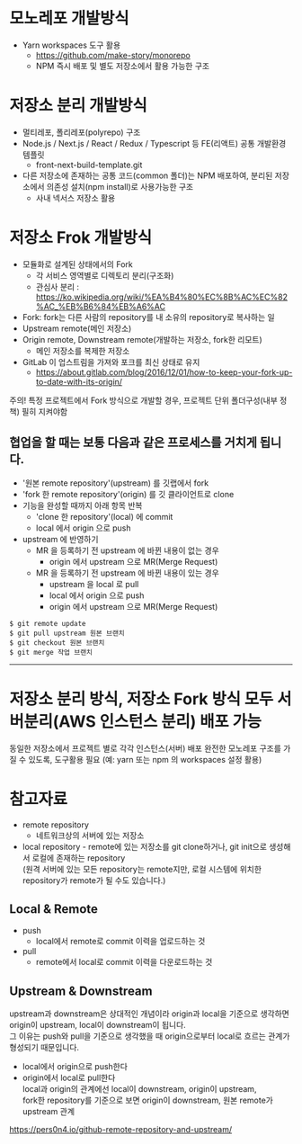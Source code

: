 # 모노레포 개발방식

- Yarn workspaces 도구 활용
  - https://github.com/make-story/monorepo
  - NPM 즉시 배포 및 별도 저장소에서 활용 가능한 구조

# 저장소 분리 개발방식

- 멀티레포, 폴리레포(polyrepo) 구조
- Node.js / Next.js / React / Redux / Typescript 등 FE(리액트) 공통 개발환경 템플릿
  - front-next-build-template.git
- 다른 저장소에 존재하는 공통 코드(common 폴더)는 NPM 배포하여, 분리된 저장소에서 의존성 설치(npm install)로 사용가능한 구조
  - 사내 넥서스 저장소 활용

# 저장소 Frok 개발방식

- 모듈화로 설계된 상태에서의 Fork
  - 각 서비스 영역별로 디렉토리 분리(구조화)
  - 관심사 분리 : https://ko.wikipedia.org/wiki/%EA%B4%80%EC%8B%AC%EC%82%AC_%EB%B6%84%EB%A6%AC
- Fork: fork는 다른 사람의 repository를 내 소유의 repository로 복사하는 일
- Upstream remote(메인 저장소)
- Origin remote, Downstream remote(개발하는 저장소, fork한 리모트)
  - 메인 저장소를 복제한 저장소
- GitLab 이 업스트림을 가져와 포크를 최신 상태로 유지
  - https://about.gitlab.com/blog/2016/12/01/how-to-keep-your-fork-up-to-date-with-its-origin/

주의! 특정 프로젝트에서 Fork 방식으로 개발할 경우, 프로젝트 단위 폴더구성(내부 정책) 필히 지켜야함

## 협업을 할 때는 보통 다음과 같은 프로세스를 거치게 됩니다.

- '원본 remote repository'(upstream) 를 깃랩에서 fork
- 'fork 한 remote repository'(origin) 를 깃 클라이언트로 clone
- 기능을 완성할 때까지 아래 항목 반복
  - 'clone 한 repository'(local) 에 commit
  - local 에서 origin 으로 push
- upstream 에 반영하기
  - MR 을 등록하기 전 upstream 에 바뀐 내용이 없는 경우
    - origin 에서 upstream 으로 MR(Merge Request)
  - MR 을 등록하기 전 upstream 에 바뀐 내용이 있는 경우
    - upstream 을 local 로 pull
    - local 에서 origin 으로 push
    - origin 에서 upstream 으로 MR(Merge Request)

```
$ git remote update
$ git pull upstream 원본 브랜치
$ git checkout 원본 브랜치
$ git merge 작업 브랜치
```

---

# 저장소 분리 방식, 저장소 Fork 방식 모두 서버분리(AWS 인스턴스 분리) 배포 가능

동일한 저장소에서 프로젝트 별로 각각 인스턴스(서버) 배포
완전한 모노레포 구조를 가질 수 있도록, 도구활용 필요 (예: yarn 또는 npm 의 workspaces 설정 활용)

# 참고자료

- remote repository
  - 네트워크상의 서버에 있는 저장소
- local repository - remote에 있는 저장소를 git clone하거나, git init으로 생성해서 로컬에 존재하는 repository  
  (원격 서버에 있는 모든 repository는 remote지만, 로컬 시스템에 위치한 repository가 remote가 될 수도 있습니다.)

## Local & Remote

- push
  - local에서 remote로 commit 이력을 업로드하는 것
- pull
  - remote에서 local로 commit 이력을 다운로드하는 것

## Upstream & Downstream

upstream과 downstream은 상대적인 개념이라 origin과 local을 기준으로 생각하면 origin이 upstream, local이 downstream이 됩니다.  
그 이유는 push와 pull을 기준으로 생각했을 때 origin으로부터 local로 흐르는 관계가 형성되기 때문입니다.

- local에서 origin으로 push한다
- origin에서 local로 pull한다  
  local과 origin의 관계에선 local이 downstream, origin이 upstream,  
  fork한 repository를 기준으로 보면 origin이 downstream, 원본 remote가 upstream 관계

https://pers0n4.io/github-remote-repository-and-upstream/

